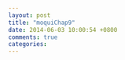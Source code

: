 ```yaml
---
layout: post
title: "moquiChap9"
date: 2014-06-03 10:00:54 +0800
comments: true
categories: 
---
```

